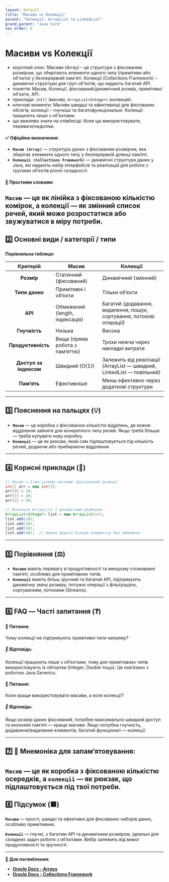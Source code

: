 ```yaml
---
layout: default
title: "Масиви vs Колекції"
parent: "Колекції: ArrayList та LinkedList"
grand_parent: "Java Core"
nav_order: 6
---
```


# Масиви vs Колекції

*   короткий опис: Масиви (Array) – це структури з фіксованим розміром, що зберігають елементи одного типу (примітиви або об'єкти) у безперервній пам'яті. Колекції (Collections Framework) – динамічні структури для груп об'єктів, що надають багатий API.
*   поняття: Масив, Колекції, фіксований/динамічний розмір, примітиви/об'єкти, API.
*   приклади: `int[]` (масив), `ArrayList<Integer>` (колекція).
*   ключові моменти: Масиви швидші та ефективніші для фіксованих обсягів, колекції – гнучкіші та багатофункціональні. Колекції працюють лише з об'єктами.
*   що важливо знати на співбесіді: Коли що використовувати, переваги/недоліки.
#### **✅ Офіційне визначення:**

* **`Масив (Array)`** — структура даних з фіксованим розміром, яка зберігає елементи одного типу у безперервній ділянці пам’яті.
* **`Колекції (Collections Framework)`** — динамічні структури даних у Java, які надають набір інтерфейсів та реалізацій для роботи з групами об’єктів різної складності.

#### **🧠 Простими словами:**

**`Масив`** — це як лінійка з фіксованою кількістю комірок, а колекції — як змінний список речей, який може розростатися або звужуватися в міру потреби.
---

## **2️⃣ Основні види / категорії / типи**

**Порівняльна таблиця:**

| Критерій | Масив | Колекції |
| :---: | ----- | ----- |
| **Розмір** | Статичний (фіксований) | Динамічний (змінний) |
| **Типи даних** | Примітивні і об’єкти | Тільки об’єкти |
| **API** | Обмежений (length, індексація) | Багатий (додавання, видалення, пошук, сортування, потокові операції) |
| **Гнучкість** | Низька | Висока |
| **Продуктивність** | Вища (пряма робота з пам’яттю) | Трохи нижча через накладні витрати |
| **Доступ за індексом** | Швидкий (O(1)) | Залежить від реалізації (ArrayList — швидкий, LinkedList — повільний) |
| **Пам’ять** | Ефективніше | Менш ефективно через додаткові структури |

---

## **3️⃣ Пояснення на пальцях (💡)**

* **`Масив`** — це коробка з фіксованою кількістю відділень, де кожне відділення зайняте для конкретного типу речей. Якщо треба більше — треба купувати нову коробку.
* **`Колекції`** — це як рюкзак, який сам підлаштовується під кількість речей, додаючи або прибираючи відділення.

---

## **4️⃣ Корисні приклади (🧪)**

```java
// Масив з 3-ма цілими числами (фіксований розмір)
int[] arr = new int[3];
arr[0] = 10;
arr[1] = 20;
arr[2] = 30;

// Колекція ArrayList з динамічним розміром
ArrayList<Integer> list = new ArrayList<>();
list.add(10);
list.add(20);
list.add(30);
list.add(40);  // можна додати більше елементів без обмежень
```
---

## **5️⃣ Порівняння (⚖️)**

* **`Масиви`** мають перевагу в продуктивності та меншому споживанні пам’яті, особливо для примітивних типів.
* **`Колекції`** мають більш зручний та багатий API, підтримують динамічну зміну розміру, потужні операції з фільтрацією, сортуванням, потоками (Streams).

---

## **6️⃣ FAQ — Часті запитання (❓)**

#### **🔹 Питання:**

Чому колекції не підтримують примітивні типи напряму?

##### **💬 Відповідь:**

Колекції працюють лише з об’єктами, тому для примітивних типів використовують їх обгортки (Integer, Double тощо). Це пов’язано з роботою Java Generics.

#### 

#### **🔹 Питання:**

Коли краще використовувати масиви, а коли колекції?

##### **💬 Відповідь:**

Якщо розмір даних фіксований, потрібен максимально швидкий доступ та економія пам’яті — краще масиви. Якщо потрібна гнучкість, додавання/видалення елементів, багатий функціонал — колекції.

---

## **7️⃣ 🧠 Мнемоніка для запам’ятовування:**

**`Масив`** — це як коробка з фіксованою кількістю осередків, а **`колекції`** — як рюкзак, що підлаштовується під твої потреби.
---

## **8️⃣ Підсумок (🟩)**

**`Масиви`** — прості, швидкі та ефективні для фіксованих наборів даних, особливо примітивних.

**`Колекції`** — гнучкі, з багатим API та динамічним розміром, ідеальні для складних задач роботи з об’єктами. Вибір залежить від вимог продуктивності та зручності.

---

**🔗 Для поглиблення:**

* [**Oracle Docs \- Arrays**](https://docs.oracle.com/javase/tutorial/java/nutsandbolts/arrays.html)
* [**Oracle Docs \- Collections Framework**](https://docs.oracle.com/javase/8/docs/technotes/guides/collections/overview.html)